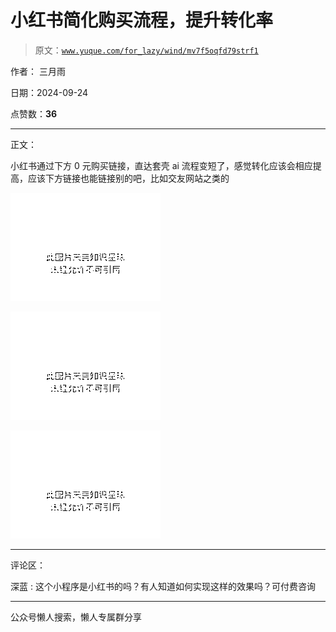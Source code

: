 # 小红书简化购买流程，提升转化率

> 原文：[`www.yuque.com/for_lazy/wind/mv7f5oqfd79strf1`](https://www.yuque.com/for_lazy/wind/mv7f5oqfd79strf1)

作者： 三月雨

日期：2024-09-24

点赞数：**36**

* * *

正文：

小红书通过下方 0 元购买链接，直达套壳 ai 流程变短了，感觉转化应该会相应提高，应该下方链接也能链接别的吧，比如交友网站之类的

![](img/3a09fe9bf66cf308494606abb7452039.png "None")

![](img/a6091941b7ebe6912eaf3383e8208ea9.png "None")

![](img/c260fb8a4df50311d857d7eb8e47635f.png "None")

* * *

评论区：

深蓝 : 这个小程序是小红书的吗？有人知道如何实现这样的效果吗？可付费咨询

* * *

公众号懒人搜索，懒人专属群分享